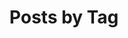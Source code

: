 ---
title: "Posts by Tag"
permalink: /tags/
layout: tags
author_profile: true
sidebar:
  nav: "categories"
---